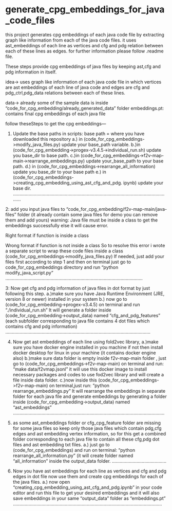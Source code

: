# generate_cpg_embeddings_for_java_code_files
this project generates cpg embeddings of each java code file by extracting graph like information from each of the java code files.  it uses ast_embeddings of each line as vertices and cfg and pdg  relation between each of these lines as edges. for further information  please follow  .readme file.


These steps provide cpg embeddings of java files by keeping ast,cfg and
pdg information in itself.

idea-> uses graph like information of each java code file in which vertices are ast embeddings
of each line of java code and edges are cfg and pdg_ctrl,pdg_data relations between each of
these lines.

data-> already some of the sample data is inside
“code_for_cpg_embedding/already_generated_data” folder
embeddings.pt: contains final cpg embeddings of each java file




follow theseSteps to get the cpg embeddings—
1. Update the base paths in scripts:
base path = where you have downloaded this repository
a.) in (code_for_cpg_embeddings->modify_java_files.py) update your base_path
variable.
b.)in (code_for_cpg_embedding->progex-v3.4.5->individual_run.sh) update you
base_dir to base path.
c.)in (code_for_cpg_embeddings->f2v-map-main->rearrange_embeddings.py)
update your_base_path to your base path.
d.) in (code_for_cpg_embeddings->rearrange_all_information) update you
base_dir to your base path
e.) in
(code_for_cpg_embeddings->creating_cpg_embedding_using_ast_cfg_and_pdg.
ipynb) update your base dir.
……………………………………………………………………………………………………………

2: add you input java files to
“code_for_cpg_embedding/f2v-map-main/java-files” folder (it already contain some java files for
demo you can remove them and add yours)
warning: Java file must be inside a class to get the embeddings successfully else it will cause
error.

Right format if  function is inside a class

Wrong format if  function is not inside a class
So to resolve this error i wrote a separate script to wrap these code files inside a class
(code_for_cpg_embeddings->modify_java_files.py)
If needed, just add your files first according to step 1 and then on terminal just go to
code_for_cpg_embeddings directory and
run “python modify_java_script.py”
…………………………………………………………………………………………….

3: Now get cfg and pdg information of java files in dot format by just following this step.
a.)make sure you have Java Runtime Environment (JRE, version 8 or newer) installed in
your system
b.) now go to
(code_for_cpg_embedding->progex-v3.4.5) on terminal and run “./individual_run.sh”
It will generate a folder inside (code_for_cpg_embedding->output_data) named
“cfg_and_pdg_features” (each subfolder corresponding to java file contains 4 dot files
which contains cfg and pdg information)
………………………………………………………………………………………………….

4. Now get ast embeddings of each line using fold2vec library,
a.)make sure you have docker engine installed in you machine if not then install docker
desktop for linux in your machine (it contains docker engine also)
b.)make sure data folder is empty inside f2v-map-main folder
, just go to (code_for_cpg_embeddings->f2v-map-main) on terminal and run:
“make data/f2vmap.jsonl”
it will use this docker image to install necessary packages and codes to use fod2vec
library and will create a file inside data folder.
c.)now inside this (code_for_cpg_embeddings->f2v-map-main) on terminal,just run:
“python rearrange_embeddings.py”
It will rearrange the embeddings in separate folder for each java file and generate
embeddings by generating a folder inside (code_for_cpg_embedding->output_data)
named “ast_embeddings”
………………………………………………………………………………………………………

5. as some ast_embeddings folder or cfg_cpg_feature folder are missing for some java
files so keep only those java files which contain pdg,cfg edges and ast embedding
vertex information, so for this get a combined folder corresponding to each java file to
contain all these cfg,pdg dot files and ast embedding txt files.
a.) just go to (code_for_cpg_embeddings) and run on terminal:
“python rearrange_all_information.py”
(it will create folder named “all_information” inside the output_data folder.
..........................................
   
6. Now you have ast embeddings for each line as vertices and cfg and pdg edges in dot
file now use them and create cpg embeddings for each of the java files.
a.) now open “creating_cpg_embedding_using_ast_cfg_and_pdg.ipynb” in your code
editor and run this file to get your desired embeddings and it will also save embeddings
in your same “output_data” folder as “embeddings.pt”
…………………………………………………………………………………………………….
